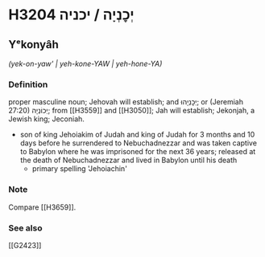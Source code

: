 # H3204 יְכׇנְיָה / יכניה

## Yᵉkonyâh

_(yek-on-yaw' | yeh-kone-YAW | yeh-hone-YA)_

### Definition

proper masculine noun; Jehovah will establish; and יְכׇנְיָהוּ; or (Jeremiah 27:20) יְכוֹנְיָה; from [[H3559]] and [[H3050]]; Jah will establish; Jekonjah, a Jewish king; Jeconiah.

- son of king Jehoiakim of Judah and king of Judah for 3 months and 10 days before he surrendered to Nebuchadnezzar and was taken captive to Babylon where he was imprisoned for the next 36 years; released at the death of Nebuchadnezzar and lived in Babylon until his death
    - primary spelling 'Jehoiachin'


### Note

Compare [[H3659]].

### See also

[[G2423]]

